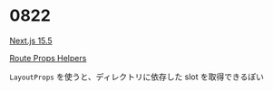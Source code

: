 # 0822

[Next.js 15.5](https://nextjs.org/blog/next-15-5)

[Route Props Helpers](https://nextjs.org/blog/next-15-5#route-props-helpers)

`LayoutProps` を使うと、ディレクトリに依存した slot を取得できるぽい